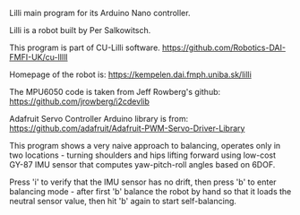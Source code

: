 Lilli main program for its Arduino Nano controller.

Lilli is a robot built by Per Salkowitsch.

This program is part of CU-Lilli software.
 https://github.com/Robotics-DAI-FMFI-UK/cu-lIllI
 
Homepage of the robot is:
 https://kempelen.dai.fmph.uniba.sk/lilli

The MPU6050 code is taken from Jeff Rowberg's github:
 https://github.com/jrowberg/i2cdevlib
 
Adafruit Servo Controller Arduino library is from:
 https://github.com/adafruit/Adafruit-PWM-Servo-Driver-Library

This program shows a very naive approach to balancing,
operates only in two locations - turning shoulders
and hips lifting forward using low-cost GY-87 IMU sensor
that computes yaw-pitch-roll angles based on 6DOF.

Press 'i' to verify that the IMU sensor has no drift,
then press 'b' to enter balancing mode - after first 'b'
balance the robot by hand so that it loads the neutral
sensor value, then hit 'b' again to start self-balancing.



